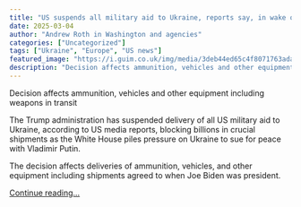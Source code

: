 ```yaml
---
title: "US suspends all military aid to Ukraine, reports say, in wake of Trump-Zelenskyy row"
date: 2025-03-04
author: "Andrew Roth in Washington and agencies"
categories: ["Uncategorized"]
tags: ["Ukraine", "Europe", "US news"]
featured_image: "https://i.guim.co.uk/img/media/3deb44ed65c4f8071763ada2b533faf110d35d29/0_11_5770_3462/master/5770.jpg?width=140&quality=85&auto=format&fit=max&s=114c5727ec5a507f0002f541f36dd812"
description: "Decision affects ammunition, vehicles and other equipment including weapons in transitThe Trump administration has suspended delivery of all US military aid to ..."
---
```


Decision affects ammunition, vehicles and other equipment including weapons in transit

The Trump administration has suspended delivery of all US military aid to Ukraine, according to US media reports, blocking billions in crucial shipments as the White House piles pressure on Ukraine to sue for peace with Vladimir Putin.

The decision affects deliveries of ammunition, vehicles, and other equipment including shipments agreed to when Joe Biden was president.

[Continue reading...](https://www.theguardian.com/world/2025/mar/04/us-military-aid-ukraine-pause-trump-zelenskyy-updates)

